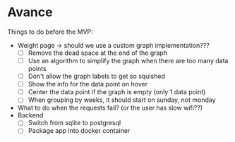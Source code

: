 # Avance

Things to do before the MVP:
- Weight page -> should we use a custom graph implementation???
    - [ ] Remove the dead space at the end of the graph
    - [ ] Use an algorithm to simplify the graph when there are too many data points
    - [ ] Don't allow the graph labels to get so squished
    - [ ] Show the info for the data point on hover
    - [ ] Center the data point if the graph is empty (only 1 data point)
    - [ ] When grouping by weeks, it should start on sunday, not monday
- What to do when the requests fail? (or the user has slow wifi??)
- Backend
    - [ ] Switch from sqlite to postgresql
    - [ ] Package app into docker container